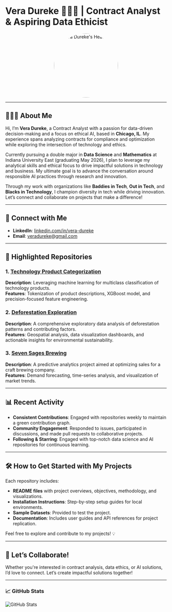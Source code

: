 # Vera Dureke 👩🏽‍💻 | Contract Analyst & Aspiring Data Ethicist 

<p align="center">
  <img src="https://avatars.githubusercontent.com/u/102716949?s=400&u=c6b0cd5457d73419c90f283a141f1f5eb8bfcac8&v=4" alt="Vera Dureke's Headshot" width="200" style="border-radius: 50%;">
</p>

---

## 👩🏽‍💼 About Me

Hi, I’m **Vera Dureke**, a Contract Analyst with a passion for data-driven decision-making and a focus on ethical AI, based in **Chicago, IL**. My experience spans analyzing contracts for compliance and optimization while exploring the intersection of technology and ethics. 

Currently pursuing a double major in **Data Science** and **Mathematics** at Indiana University East (graduating May 2026), I plan to leverage my analytical skills and ethical focus to drive impactful solutions in technology and business. My ultimate goal is to advance the conversation around responsible AI practices through research and innovation.

Through my work with organizations like **Baddies in Tech**, **Out in Tech**, and **Blacks in Technology**, I champion diversity in tech while driving innovation. Let’s connect and collaborate on projects that make a difference!


---

## 🔗 Connect with Me

- **LinkedIn**: [linkedin.com/in/vera-dureke](https://linkedin.com/in/vera-dureke)
- **Email**: [veradureke@gmail.com](mailto:veradureke@gmail.com)

---

## 📂 Highlighted Repositories

### 1. **[Technology Product Categorization](https://github.com/veradureke/Technology-Product-Categorization)**
   **Description**: Leveraging machine learning for multiclass classification of technology products.  
   **Features**: Tokenization of product descriptions, XGBoost model, and precision-focused feature engineering.

### 2. **[Deforestation Exploration](https://github.com/veradureke/Deforestation-Exploration)**
   **Description**: A comprehensive exploratory data analysis of deforestation patterns and contributing factors.  
   **Features**: Geospatial analysis, data visualization dashboards, and actionable insights for environmental sustainability.

### 3. **[Seven Sages Brewing](https://github.com/veradureke/Seven-Sages-Brewing)**
   **Description**: A predictive analytics project aimed at optimizing sales for a craft brewing company.  
   **Features**: Demand forecasting, time-series analysis, and visualization of market trends.

---

## 📊 Recent Activity

- **Consistent Contributions**: Engaged with repositories weekly to maintain a green contribution graph.
- **Community Engagement**: Responded to issues, participated in discussions, and made pull requests to collaborative projects.  
- **Following & Starring**: Engaged with top-notch data science and AI repositories for continuous learning.

---

## 🛠️ How to Get Started with My Projects

Each repository includes:  
- **README files** with project overviews, objectives, methodology, and visualizations.  
- **Installation Instructions**: Step-by-step setup guides for local environments.  
- **Sample Datasets**: Provided to test the project.  
- **Documentation**: Includes user guides and API references for project replication.  

Feel free to explore and contribute to my projects! 💡

---

## 🤝 Let’s Collaborate!

Whether you're interested in contract analysis, data ethics, or AI solutions, I’d love to connect. Let’s create impactful solutions together!

---

### 📈 GitHub Stats

![GitHub Stats](https://github-readme-stats.vercel.app/api?username=veradureke&show_icons=true&theme=radical)
